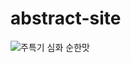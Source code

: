 # abstract-site
![주특기 심화 순한맛](https://user-images.githubusercontent.com/96569903/153242811-0887fcc6-9508-4f75-be91-ab2391f8f2c0.jpg)
